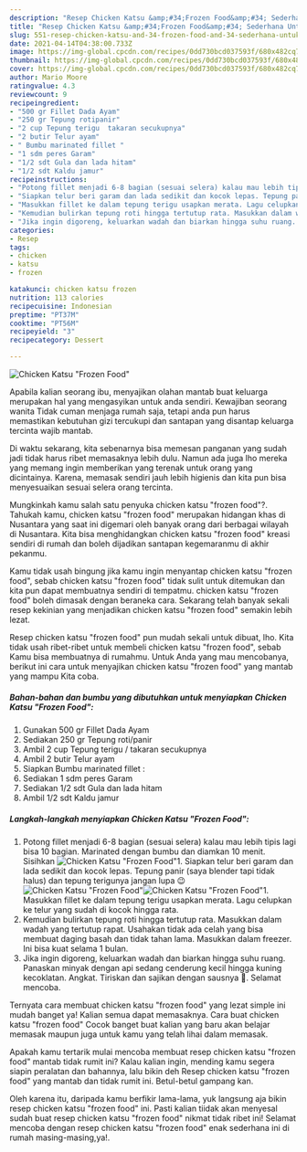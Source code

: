 ```yaml
---
description: "Resep Chicken Katsu &amp;#34;Frozen Food&amp;#34; Sederhana Untuk Jualan"
title: "Resep Chicken Katsu &amp;#34;Frozen Food&amp;#34; Sederhana Untuk Jualan"
slug: 551-resep-chicken-katsu-and-34-frozen-food-and-34-sederhana-untuk-jualan
date: 2021-04-14T04:38:00.733Z
image: https://img-global.cpcdn.com/recipes/0dd730bcd037593f/680x482cq70/chicken-katsu-frozen-food-foto-resep-utama.jpg
thumbnail: https://img-global.cpcdn.com/recipes/0dd730bcd037593f/680x482cq70/chicken-katsu-frozen-food-foto-resep-utama.jpg
cover: https://img-global.cpcdn.com/recipes/0dd730bcd037593f/680x482cq70/chicken-katsu-frozen-food-foto-resep-utama.jpg
author: Mario Moore
ratingvalue: 4.3
reviewcount: 9
recipeingredient:
- "500 gr Fillet Dada Ayam"
- "250 gr Tepung rotipanir"
- "2 cup Tepung terigu  takaran secukupnya"
- "2 butir Telur ayam"
- " Bumbu marinated fillet "
- "1 sdm peres Garam"
- "1/2 sdt Gula dan lada hitam"
- "1/2 sdt Kaldu jamur"
recipeinstructions:
- "Potong fillet menjadi 6-8 bagian (sesuai selera) kalau mau lebih tipis lagi bisa 10 bagian. Marinated dengan bumbu dan diamkan 10 menit. Sisihkan"
- "Siapkan telur beri garam dan lada sedikit dan kocok lepas. Tepung panir (saya blender tapi tidak halus) dan tepung terigunya jangan lupa 😉"
- "Masukkan fillet ke dalam tepung terigu usapkan merata. Lagu celupkan ke telur yang sudah di kocok hingga rata."
- "Kemudian bulirkan tepung roti hingga tertutup rata. Masukkan dalam wadah yang tertutup rapat. Usahakan tidak ada celah yang bisa membuat daging basah dan tidak tahan lama. Masukkan dalam freezer. Ini bisa kuat selama 1 bulan."
- "Jika ingin digoreng, keluarkan wadah dan biarkan hingga suhu ruang. Panaskan minyak dengan api sedang cenderung kecil hingga kuning kecoklatan. Angkat. Tiriskan dan sajikan dengan sausnya 🙂. Selamat mencoba."
categories:
- Resep
tags:
- chicken
- katsu
- frozen

katakunci: chicken katsu frozen 
nutrition: 113 calories
recipecuisine: Indonesian
preptime: "PT37M"
cooktime: "PT56M"
recipeyield: "3"
recipecategory: Dessert

---
```



![Chicken Katsu &#34;Frozen Food&#34;](https://img-global.cpcdn.com/recipes/0dd730bcd037593f/680x482cq70/chicken-katsu-frozen-food-foto-resep-utama.jpg)

Apabila kalian seorang ibu, menyajikan olahan mantab buat keluarga merupakan hal yang mengasyikan untuk anda sendiri. Kewajiban seorang  wanita Tidak cuman menjaga rumah saja, tetapi anda pun harus memastikan kebutuhan gizi tercukupi dan santapan yang disantap keluarga tercinta wajib mantab.

Di waktu  sekarang, kita sebenarnya bisa memesan panganan yang sudah jadi tidak harus ribet memasaknya lebih dulu. Namun ada juga lho mereka yang memang ingin memberikan yang terenak untuk orang yang dicintainya. Karena, memasak sendiri jauh lebih higienis dan kita pun bisa menyesuaikan sesuai selera orang tercinta. 



Mungkinkah kamu salah satu penyuka chicken katsu &#34;frozen food&#34;?. Tahukah kamu, chicken katsu &#34;frozen food&#34; merupakan hidangan khas di Nusantara yang saat ini digemari oleh banyak orang dari berbagai wilayah di Nusantara. Kita bisa menghidangkan chicken katsu &#34;frozen food&#34; kreasi sendiri di rumah dan boleh dijadikan santapan kegemaranmu di akhir pekanmu.

Kamu tidak usah bingung jika kamu ingin menyantap chicken katsu &#34;frozen food&#34;, sebab chicken katsu &#34;frozen food&#34; tidak sulit untuk ditemukan dan kita pun dapat membuatnya sendiri di tempatmu. chicken katsu &#34;frozen food&#34; boleh dimasak dengan beraneka cara. Sekarang telah banyak sekali resep kekinian yang menjadikan chicken katsu &#34;frozen food&#34; semakin lebih lezat.

Resep chicken katsu &#34;frozen food&#34; pun mudah sekali untuk dibuat, lho. Kita tidak usah ribet-ribet untuk membeli chicken katsu &#34;frozen food&#34;, sebab Kamu bisa membuatnya di rumahmu. Untuk Anda yang mau mencobanya, berikut ini cara untuk menyajikan chicken katsu &#34;frozen food&#34; yang mantab yang mampu Kita coba.

<!--inarticleads1-->

##### Bahan-bahan dan bumbu yang dibutuhkan untuk menyiapkan Chicken Katsu &#34;Frozen Food&#34;:

1. Gunakan 500 gr Fillet Dada Ayam
1. Sediakan 250 gr Tepung roti/panir
1. Ambil 2 cup Tepung terigu / takaran secukupnya
1. Ambil 2 butir Telur ayam
1. Siapkan  Bumbu marinated fillet :
1. Sediakan 1 sdm peres Garam
1. Sediakan 1/2 sdt Gula dan lada hitam
1. Ambil 1/2 sdt Kaldu jamur




<!--inarticleads2-->

##### Langkah-langkah menyiapkan Chicken Katsu &#34;Frozen Food&#34;:

1. Potong fillet menjadi 6-8 bagian (sesuai selera) kalau mau lebih tipis lagi bisa 10 bagian. Marinated dengan bumbu dan diamkan 10 menit. Sisihkan
<img src="https://img-global.cpcdn.com/steps/d7976e8983ccf51c/160x128cq70/chicken-katsu-frozen-food-langkah-memasak-1-foto.jpg" alt="Chicken Katsu &#34;Frozen Food&#34;">1. Siapkan telur beri garam dan lada sedikit dan kocok lepas. Tepung panir (saya blender tapi tidak halus) dan tepung terigunya jangan lupa 😉
<img src="https://img-global.cpcdn.com/steps/bd956ea1b0120f1c/160x128cq70/chicken-katsu-frozen-food-langkah-memasak-2-foto.jpg" alt="Chicken Katsu &#34;Frozen Food&#34;"><img src="https://img-global.cpcdn.com/steps/8054941899641e01/160x128cq70/chicken-katsu-frozen-food-langkah-memasak-2-foto.jpg" alt="Chicken Katsu &#34;Frozen Food&#34;">1. Masukkan fillet ke dalam tepung terigu usapkan merata. Lagu celupkan ke telur yang sudah di kocok hingga rata.
1. Kemudian bulirkan tepung roti hingga tertutup rata. Masukkan dalam wadah yang tertutup rapat. Usahakan tidak ada celah yang bisa membuat daging basah dan tidak tahan lama. Masukkan dalam freezer. Ini bisa kuat selama 1 bulan.
1. Jika ingin digoreng, keluarkan wadah dan biarkan hingga suhu ruang. Panaskan minyak dengan api sedang cenderung kecil hingga kuning kecoklatan. Angkat. Tiriskan dan sajikan dengan sausnya 🙂. Selamat mencoba.




Ternyata cara membuat chicken katsu &#34;frozen food&#34; yang lezat simple ini mudah banget ya! Kalian semua dapat memasaknya. Cara buat chicken katsu &#34;frozen food&#34; Cocok banget buat kalian yang baru akan belajar memasak maupun juga untuk kamu yang telah lihai dalam memasak.

Apakah kamu tertarik mulai mencoba membuat resep chicken katsu &#34;frozen food&#34; mantab tidak rumit ini? Kalau kalian ingin, mending kamu segera siapin peralatan dan bahannya, lalu bikin deh Resep chicken katsu &#34;frozen food&#34; yang mantab dan tidak rumit ini. Betul-betul gampang kan. 

Oleh karena itu, daripada kamu berfikir lama-lama, yuk langsung aja bikin resep chicken katsu &#34;frozen food&#34; ini. Pasti kalian tiidak akan menyesal sudah buat resep chicken katsu &#34;frozen food&#34; nikmat tidak ribet ini! Selamat mencoba dengan resep chicken katsu &#34;frozen food&#34; enak sederhana ini di rumah masing-masing,ya!.

